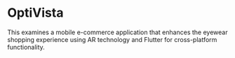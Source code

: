 # OptiVista
This examines a mobile e-commerce application that enhances the eyewear shopping experience using AR technology and Flutter for cross-platform functionality.
